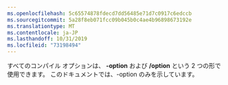 ```yaml
---
ms.openlocfilehash: 5c65574878fdecd7dd56485e71d7c0917c6edccb
ms.sourcegitcommit: 5a28f8eb071fcc09b045b0c4ae4b96898673192e
ms.translationtype: MT
ms.contentlocale: ja-JP
ms.lasthandoff: 10/31/2019
ms.locfileid: "73198494"
---
```


すべてのコンパイル オプションは、 **-option** および **/option** という 2 つの形で使用できます。 このドキュメントでは、-option のみを示しています。
